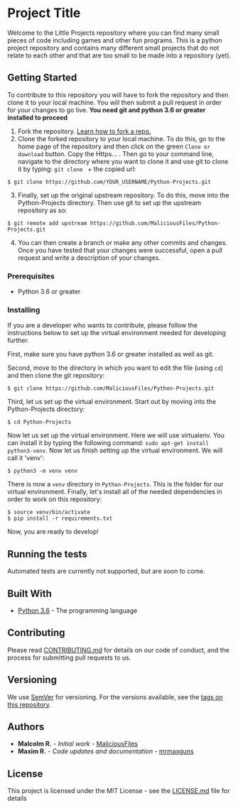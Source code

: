 # Project Title

Welcome to the Little Projects repository where you can find many small pieces of code including games and other fun programs. This is a python project repository and contains many different small projects that do not relate to each other and that are too small to be made into a repository (yet).

## Getting Started

To contribute to this repository you will have to fork the repository and then clone it to your local machine. You will then submit a pull request in order for your changes to go live. **You need git and python 3.6 or greater installed to proceed**

1. Fork the repository. [Learn how to fork a repo.](https://help.github.com/en/github/getting-started-with-github/fork-a-repo)
2. Clone the forked repository to your local machine. To do this, go to the home page of the repository and then click on the green `Clone or download` button. Copy the Https... . Then go to your command line, navigate to the directory where you want to clone it and use git to clone it by typing: `git clone ` + the copied url:
  ```
  $ git clone https://github.com/YOUR_USERNAME/Python-Projects.git
  ```
3. Finally, set up the original upstream repository. To do this, move into the Python-Projects directory. Then use git to set up the upstream repository as so:
  ```
  $ git remote add upstream https://github.com/MaliciousFiles/Python-Projects.git
  ```
4. You can then create a branch or make any other commits and changes. Once you have tested that your changes were successful, open a pull request and write a description of your changes.

### Prerequisites

* Python 3.6 or greater

### Installing

If you are a developer who wants to contribute, please follow the instructions below to set up the virtual environment needed for developing further.

First, make sure you have python 3.6 or greater installed as well as git.

Second, move to the directory in which you want to edit the file (using `cd`) and then clone the git repository:

```
$ git clone https://github.com/MaliciousFiles/Python-Projects.git
```

Third, let us set up the virtual environment. Start out by moving into the Python-Projects directory:

```
$ cd Python-Projects
```

Now let us set up the virtual environment. Here we will use virtualenv. You can install it by typing the following command: `sudo apt-get install python3-venv`. Now let us finish setting up the virtual environment. We will call it 'venv':

```
$ python3 -m venv venv
```

There is now a `venv` directory in `Python-Projects`. This is the folder for our virtual environment. Finally, let's install all of the needed dependencies in order to work on this repository:

```
$ source venv/bin/activate
$ pip install -r requirements.txt
```
Now, you are ready to develop!

## Running the tests

Automated tests are currently not supported, but are soon to come.

<!--
### Break down into end to end tests

Explain what these tests test and why

```
Give an example
```

### And coding style tests

Explain what these tests test and why

```
Give an example
```

-->

## Built With

* [Python 3.6](https://devdocs.io/python~3.6/) - The programming language

## Contributing

Please read [CONTRIBUTING.md](#) for details on our code of conduct, and the process for submitting pull requests to us.

## Versioning

We use [SemVer](http://semver.org/) for versioning. For the versions available, see the [tags on this repository](https://github.com/your/project/tags).

## Authors

* **Malcolm R.** - *Initial work* - [MaliciousFiles](https://github.com/MaliciousFiles)
* **Maxim R.** - *Code updates and documentation* - [mrmaxguns](https://github.com/mrmaxguns)

## License

This project is licensed under the MIT License - see the [LICENSE.md](LICENSE.md) file for details

